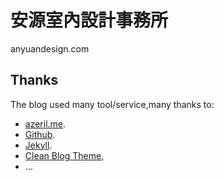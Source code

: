 # 安源室內設計事務所
anyuandesign.com



## Thanks

The blog used many tool/service,many thanks to:
* [azeril.me](http://azeril.me/).
* [Github](https://github.com/).
* [Jekyll](http://jekyllrb.com/).
* [Clean Blog Theme](https://github.com/IronSummitMedia/startbootstrap-clean-blog-jekyll),
* …
